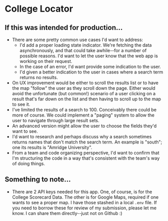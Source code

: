 # College Locator

## If this was intended for production...

- There are some pretty common use cases I'd want to address:
  - I'd add a proper loading state indicator. We're fetching the data asynchronously, and that could take awhile--for a number of possible reasons. I'd want to let the user know that the web app is working on their request.
  - In the case of an error, I'd want provide some indication to the user.
  - I'd given a better indication to the user in cases where a search term returns no results.
- On UX improvement would be either to scroll the results list or to have the map "follow" the user as they scroll down the page. Either would avoid the unfortunate (but common!) scenario of a user clicking on a result that's far down on the list and then having to scroll up to the map to see it.
- I've limited the results of a search to 100. Conceivably there could be more of course. We could implement a "paging" system to allow the user to navigate through large result sets.
- An advanced version might allow the user to choose the fields they'd want to see.
- I'd want to research and perhaps discuss why a search sometimes returns names that don't match the search term. An example is "south"; one its results is "Amridge University".
- From a team and code organizing perspective, I'd want to confirm that I'm structuring the code in a way that's consistent with the team's way of doing things.

## Something to note...

- There are 2 API keys needed for this app. One, of course, is for the College Scorecard Data. The other is for Google Maps, required if one wants to see a proper map. I have those stashed in a local `.env` file. If you need to borrow these for review of my submission, please let me know. I can share them directly--just not on Github :)

